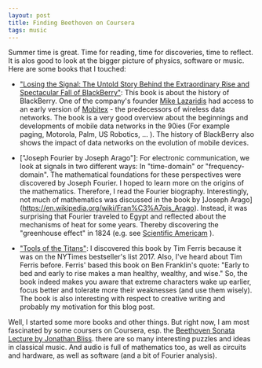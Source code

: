 ```yaml
---
layout: post
title: Finding Beethoven on Coursera
tags: music 
---
```

Summer time is great. Time for reading, time for discoveries, time to reflect. It is alos good to look at the bigger picture of physics, software or music. Here are some books that I touched:


* ["Losing the Signal: The Untold Story Behind the Extraordinary Rise and Spectacular Fall of BlackBerry"](https://www.goodreads.com/book/show/25602451-losing-the-signal): This book is about the history of BlackBerry. One of the company's founder [Mike Lazaridis](https://en.wikipedia.org/wiki/Mike_Lazaridis) had access to an early version of [Mobitex](https://en.wikipedia.org/wiki/Mobitex) - the predecessors of wireless data networks. The book is a very good overview about the beginnings and developments of mobile data networks in the 90ies (For example paging, Motorola, Palm, US Robotics, ... ).  The history of BlackBerry also shows the impact of data networks on the evolution of mobile devices.

* ["Joseph Fourier by Joseph Arago"]:  For electronic communication, we look at signals in two different ways: In "time-domain" or "frequency-domain". The mathematical foundations for these perspectives were discovered by Joseph Fourier. I hoped to learn more on the origins of the mathematics. Therefore, I read the Fourier biography. Interestingly, not much of mathematics was discussed in the book by ]Joseph Arago](https://en.wikipedia.org/wiki/Fran%C3%A7ois_Arago). Instead, it was surprising that Fourier traveled to Egypt  and reflected about the mechanisms of heat for some years. Thereby discovering the "greenhouse effect" in 1824 (e.g. see [Scientific Americam](https://blogs.scientificamerican.com/plugged-in/why-we-know-about-the-greenhouse-gas-effect/) ). 

* ["Tools of the Titans"](https://www.goodreads.com/book/show/31823677-tools-of-titans): I discovered this book by Tim Ferris because it was on the NYTimes bestseller's list 2017. Also, I've heard about Tim Ferris before. Ferris' based this book on Ben Franklin's quote: "Early to bed and early to rise makes a man healthy, wealthy, and wise." So, the book indeed makes you aware that extreme characters wake up earlier, focus better and tolerate more their weaknesses (and use them wisely). The book is also interesting with respect to creative writing and probably my motivation for this blog post.

Well, I started some more books and other things. But right now, I am most fascinated by some coursers on Coursera, esp. the [Beethoven Sonata Lecture by Jonathan Bliss](https://www.coursera.org/learn/beethoven-piano-sonatas/lecture/E2dNG/re-shaping-the-sonata-op-26). there are so many interesting puzzles and ideas in classical music. And audio is full of mathematics too, as well as circuits and hardware, as well as software (and a bit of Fourier analysis).



